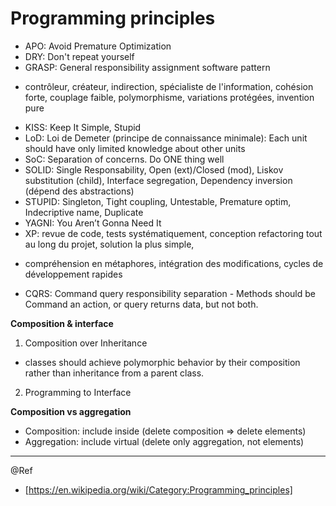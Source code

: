 # Programming principles

* APO: Avoid Premature Optimization
* DRY: Don't repeat yourself
* GRASP: General responsibility assignment software pattern
 + contrôleur, créateur, indirection, spécialiste de l'information, cohésion forte, couplage faible, polymorphisme, variations protégées, invention pure
* KISS: Keep It Simple, Stupid
* LoD: Loi de Demeter (principe de connaissance minimale): Each unit should have only limited knowledge about other units
* SoC: Separation of concerns. Do ONE thing well
* SOLID: Single Responsability, Open (ext)/Closed (mod), Liskov substitution (child), Interface segregation, Dependency inversion (dépend des abstractions)
* STUPID: Singleton, Tight coupling, Untestable, Premature optim, Indecriptive name, Duplicate
* YAGNI: You Aren’t Gonna Need It
* XP: revue de code, tests systématiquement, conception refactoring tout au long du projet, solution la plus simple,
 + compréhension en métaphores, intégration des modifications, cycles de développement rapides  
* CQRS: Command query responsibility separation - Methods should be Command an action, or query returns data, but not both.

**Composition & interface**
1) Composition over Inheritance
 + classes should achieve polymorphic behavior by their composition rather than inheritance from a parent class.
2) Programming to Interface

**Composition vs aggregation**
- Composition: include inside  (delete composition => delete elements)
- Aggregation: include virtual (delete only aggregation, not elements)

---
@Ref
 - [https://en.wikipedia.org/wiki/Category:Programming_principles]
